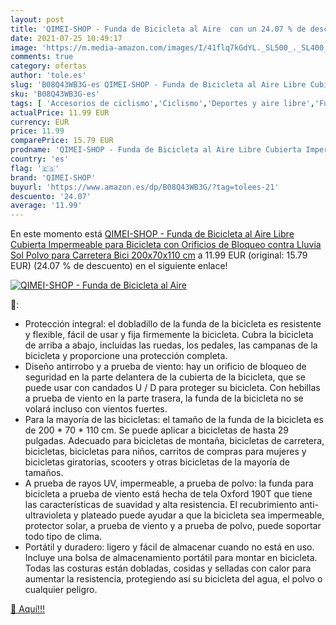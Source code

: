 ```yaml
---
layout: post
title: 'QIMEI-SHOP - Funda de Bicicleta al Aire  con un 24.07 % de descuento'
date: 2021-07-25 10:49:17
image: 'https://m.media-amazon.com/images/I/41flq7kGdYL._SL500_._SL400_.jpg'
comments: true
category: ofertas
author: 'tole.es'
slug: 'B08Q43WB3G-es QIMEI-SHOP - Funda de Bicicleta al Aire Libre Cubierta...'
sku: 'B08Q43WB3G-es'
tags: [ 'Accesorios de ciclismo','Ciclismo','Deportes y aire libre','Fundas para bicicletas','Ropa y equipo para deportes','bicicleta','qimei-shop', ]
actualPrice: 11.99 EUR
currency: EUR
price: 11.99
comparePrice: 15.79 EUR
prodname: 'QIMEI-SHOP - Funda de Bicicleta al Aire Libre Cubierta Impermeable para Bicicleta con Orificios de Bloqueo contra Lluvia Sol Polvo para Carretera Bici 200x70x110 cm'
country: 'es'
flag: '🇪🇸'
brand: 'QIMEI-SHOP'
buyurl: 'https://www.amazon.es/dp/B08Q43WB3G/?tag=tolees-21'
descuento: '24.07'
average: '11.99'
---
```


En este momento está [QIMEI-SHOP - Funda de Bicicleta al Aire Libre Cubierta Impermeable para Bicicleta con Orificios de Bloqueo contra Lluvia Sol Polvo para Carretera Bici 200x70x110 cm](https://www.amazon.es/dp/B08Q43WB3G/?tag=tolees-21) a 11.99 EUR (original: 15.79 EUR) (24.07 %  de descuento) en el siguiente enlace!

[![QIMEI-SHOP - Funda de Bicicleta al Aire ](https://m.media-amazon.com/images/I/41flq7kGdYL._SL500_._SL400_.jpg)](https://www.amazon.es/dp/B08Q43WB3G/?tag=tolees-21)

🔎:

- Protección integral: el dobladillo de la funda de la bicicleta es resistente y flexible, fácil de usar y fija firmemente la bicicleta. Cubra la bicicleta de arriba a abajo, incluidas las ruedas, los pedales, las campanas de la bicicleta y proporcione una protección completa.
- Diseño antirrobo y a prueba de viento: hay un orificio de bloqueo de seguridad en la parte delantera de la cubierta de la bicicleta, que se puede usar con candados U / D para proteger su bicicleta. Con hebillas a prueba de viento en la parte trasera, la funda de la bicicleta no se volará incluso con vientos fuertes.
- Para la mayoría de las bicicletas: el tamaño de la funda de la bicicleta es de 200 * 70 * 110 cm. Se puede aplicar a bicicletas de hasta 29 pulgadas. Adecuado para bicicletas de montaña, bicicletas de carretera, bicicletas, bicicletas para niños, carritos de compras para mujeres y bicicletas giratorias, scooters y otras bicicletas de la mayoría de tamaños.
- A prueba de rayos UV, impermeable, a prueba de polvo: la funda para bicicleta a prueba de viento está hecha de tela Oxford 190T que tiene las características de suavidad y alta resistencia. El recubrimiento anti-ultravioleta y plateado puede ayudar a que la bicicleta sea impermeable, protector solar, a prueba de viento y a prueba de polvo, puede soportar todo tipo de clima.
- Portátil y duradero: ligero y fácil de almacenar cuando no está en uso. Incluye una bolsa de almacenamiento portátil para montar en bicicleta. Todas las costuras están dobladas, cosidas y selladas con calor para aumentar la resistencia, protegiendo así su bicicleta del agua, el polvo o cualquier peligro.

[🛒 Aquí!!!](https://www.amazon.es/dp/B08Q43WB3G/?tag=tolees-21)
